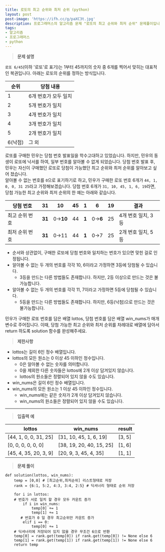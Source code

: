 ```yaml
---
title: 로또의 최고 순위와 최저 순위 (python)
layout: post
post-image: 'https://ifh.cc/g/paXC3t.jpg'
description: 프로그래머스의 알고리즘 문제 "로또의 최고 순위와 최저 순위" 문제풀이입니다. 
tags:
- 알고리즘
- 프로그래머스
- python
---
```


>**문제 설명** 

`로또 6/45`(이하 '로또'로 표기)는 1부터 45까지의 숫자 중 6개를 찍어서 맞히는 대표적인 복권입니다. 아래는 로또의 순위를 정하는 방식입니다.

| 순위 | 당첨 내용 |
|--|--|
| 1 | 6개 번호가 모두 일치 |
| 2 | 5개 번호가 일치 |
| 3 | 4개 번호가 일치 |
| 4 | 3개 번호가 일치 |
| 5 | 2개 번호가 일치 |
| 6(낙점) | 그 외 |

로또를 구매한 민우는 당첨 번호 발표일을 학수고대하고 있었습니다. 하지만, 민우의 동생이 로또에 낙서를 하여, 일부 번호를 알아볼 수 없게 되었습니다. 당첨 번호 발표 후, 민우는 자신이 구매했던 로또로 당첨이 가능했던 최고 순위와 최저 순위를 알아보고 싶어 졌습니다.  
알아볼 수 없는 번호를  `0`으로 표기하기로 하고, 민우가 구매한 로또 번호 6개가  `44, 1, 0, 0, 31 25`라고 가정해보겠습니다. 당첨 번호 6개가  `31, 10, 45, 1, 6, 19`라면, 당첨 가능한 최고 순위와 최저 순위의 한 예는 아래와 같습니다.

| 당첨 번호 | 31 | 10 | 45 | 1 | 6 | 19 | 결과 |
|--|--|--|--|--|--|--|--|
| 최고 순위 번호 |**31**| 0→**10**| 44 |**1**| 0→**6**| 25 | 4개 번호 일치, 3등 |
| 최저 순위 번호 |**31**| 0→11 | 44 |**1**| 0→7 | 25 | 2개 번호 일치, 5등 |


-   순서와 상관없이, 구매한 로또에 당첨 번호와 일치하는 번호가 있으면 맞힌 걸로 인정됩니다.
-   알아볼 수 없는 두 개의 번호를 각각 10, 6이라고 가정하면 3등에 당첨될 수 있습니다.
    -   3등을 만드는 다른 방법들도 존재합니다. 하지만, 2등 이상으로 만드는 것은 불가능합니다.
-   알아볼 수 없는 두 개의 번호를 각각 11, 7이라고 가정하면 5등에 당첨될 수 있습니다.
    -   5등을 만드는 다른 방법들도 존재합니다. 하지만, 6등(낙첨)으로 만드는 것은 불가능합니다.

민우가 구매한 로또 번호를 담은 배열 lottos, 당첨 번호를 담은 배열 win_nums가 매개변수로 주어집니다. 이때, 당첨 가능한 최고 순위와 최저 순위를 차례대로 배열에 담아서 return 하도록 solution 함수를 완성해주세요.


>**제한사항**

-   lottos는 길이 6인 정수 배열입니다.
-   lottos의 모든 원소는 0 이상 45 이하인 정수입니다.
    -   0은 알아볼 수 없는 숫자를 의미합니다.
    -   0을 제외한 다른 숫자들은 lottos에 2개 이상 담겨있지 않습니다.
    -   lottos의 원소들은 정렬되어 있지 않을 수도 있습니다.
-   win_nums은 길이 6인 정수 배열입니다.
-   win_nums의 모든 원소는 1 이상 45 이하인 정수입니다.
    -   win_nums에는 같은 숫자가 2개 이상 담겨있지 않습니다.
    -   win_nums의 원소들은 정렬되어 있지 않을 수도 있습니다.

----------

>**입출력 예**

| lottos | win_nums | result |
|--|--|--|
| [44, 1, 0, 0, 31, 25] | [31, 10, 45, 1, 6, 19] | [3, 5] |
| [0, 0, 0, 0, 0, 0] | [38, 19, 20, 40, 15, 25] | [1, 6] |
| [45, 4, 35, 20, 3, 9] | [20, 9, 3, 45, 4, 35] | [1, 1] |


>**문제 풀이**

    def solution(lottos, win_nums):
        temp = [0,0] # [최고순위,최저순위] 리스트형태로 저장
        rank = {6:1, 5:2, 4:3, 3:4, 2:5} # 딕셔너리 형태로 순위 저장
    
        for i in lottos:
        # 번호가 서로 일치 할 경우 모두 카운트 증가
            if i in win_nums:
                temp[0] += 1
                temp[1] += 1
           # 번호가 0 일 경우 최고순위만 카운트 증가
            elif i == 0: 
                temp[0] += 1
        # 딕셔너리에 저장되어 있지 않을 경우 무조건 6으로 반환 
        temp[0] = rank.get(temp[0]) if rank.get(temp[0]) != None else 6
        temp[1] = rank.get(temp[1]) if rank.get(temp[1]) != None else 6
        return temp


